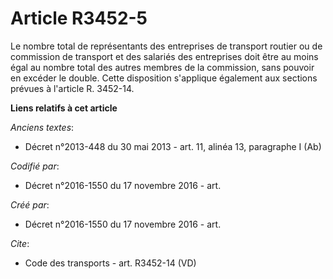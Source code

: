 # Article R3452-5

Le nombre total de représentants des entreprises de transport routier ou de commission de transport et des salariés des
entreprises doit être au moins égal au nombre total des autres membres de la commission, sans pouvoir en excéder le double.
Cette disposition s'applique également aux sections prévues à l'article R. 3452-14.

**Liens relatifs à cet article**

_Anciens textes_:

  - Décret n°2013-448 du 30 mai 2013 - art. 11, alinéa 13, paragraphe I  (Ab)

_Codifié par_:

  - Décret n°2016-1550 du 17 novembre 2016 - art.

_Créé par_:

  - Décret n°2016-1550 du 17 novembre 2016 - art.

_Cite_:

  - Code des transports - art. R3452-14 (VD)

